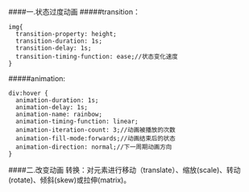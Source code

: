 ####一.状态过度动画
#####transition：

    img{
      transition-property: height;
      transition-duration: 1s;
      transition-delay: 1s;
      transition-timing-function: ease;//状态变化速度
    }

#####animation:

    div:hover {
      animation-duration: 1s;
      animation-delay: 1s;
      animation-name: rainbow;
      animation-timing-function: linear;
      animation-iteration-count: 3;//动画被播放的次数
      animation-fill-mode:forwards;//动画结束后的状态
      animation-direction: normal;//下一周期动画方向
    }

####二.改变动画
转换：对元素进行移动（translate）、缩放(scale)、转动(rotate)、倾斜(skew)或拉伸(matrix)。
